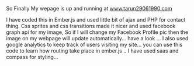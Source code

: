 So Finally My wepage is up and running at www.tarun29061990.com 

I have coded this in Ember.js and used little bit of ajax and PHP for contact thing. Css sprites and css transitions made it nicer and used facebook graph api for my image, So if I will change my Facebook Profile pic then the image on my webpage will update automatically... have a look ... I also used google analytics to keep track of users visiting my site... you can use this code to learn how routing take place in ember.js .. I have used saas and compass for styling... 